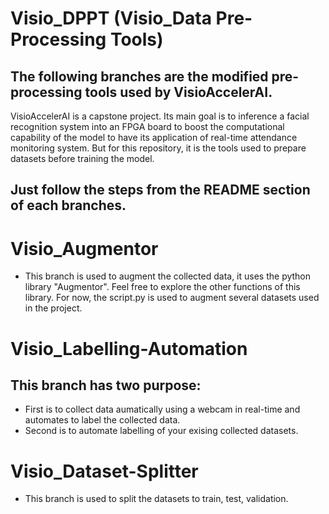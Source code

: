# Visio_DPPT (Visio_Data Pre-Processing Tools)

## The following branches are the modified pre-processing tools used by VisioAccelerAI.
VisioAccelerAI is a capstone project. Its main goal is to inference a facial recognition system into an FPGA board to boost the computational capability of the model to have its application of real-time attendance monitoring system. But for this repository, it is the tools used to prepare datasets before training the model.

## Just follow the steps from the README section of each branches.

# Visio_Augmentor
- This branch is used to augment the collected data, it uses the python library "Augmentor". Feel free to explore the other functions of this library. For now, the script.py is used to augment several datasets used in the project.

# Visio_Labelling-Automation
## This branch has two purpose:
- First is to collect data aumatically using a webcam in real-time and automates to label the collected data.
-  Second is to automate  labelling of your exising collected datasets.

# Visio_Dataset-Splitter
- This branch is used to split the datasets to train, test, validation.
